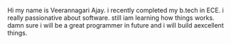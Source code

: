 Hi my name is Veerannagari Ajay. i recently completed my b.tech in ECE. i really passionative about software. still iam learning how things works. damn sure i will be a great programmer in future and i will build aexcellent things.
